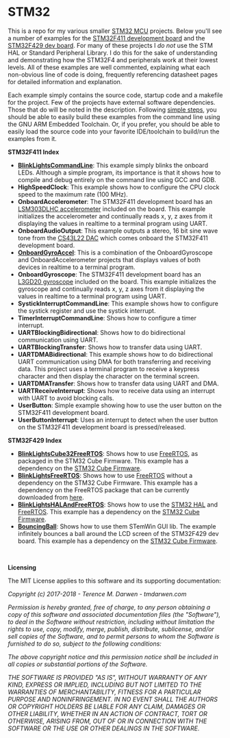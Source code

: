 STM32
=====

This is a repo for my various smaller [STM32 MCU](http://www.st.com/en/microcontrollers/stm32-32-bit-arm-cortex-mcus.html) projects.  Below you'll see a number of examples for the [STM32F411 development board](http://www.st.com/en/microcontrollers/stm32f411.html?querycriteria=productId=LN1877) and the [STM32F429 dev board](http://www.st.com/en/evaluation-tools/32f429idiscovery.html).  For many of these projects I *_do not_* use the STM HAL or Standard Peripheral Library.  I do this for the sake of understanding and demonstrating how the STM32F4 and peripherals work at their lowest levels.  All of these examples are well commented, explaining what each non-obvious line of code is doing, frequently referencing datasheet pages for detailed information and explanation.

Each example simply contains the source code, startup code and a makefile for the project.  Few of the projects have external software dependencies.  Those that do will be noted in the description.  Following [simple steps](STM32F411/BlinkLightsCommandLine/README.md), you should be able to easily build these examples from the command line using the GNU ARM Embedded Toolchain.  Or, if you prefer, you should be able to easily load the source code into your favorite IDE/toolchain to build/run the examples from it.

**STM32F411 Index**
-   [**BlinkLightsCommandLine**](STM32F411/BlinkLightsCommandLine/README.md): This example simply blinks the onboard LEDs.  Although a simple program, its importance is that it shows how to compile and debug entirely on the command line using GCC and GDB.  
-   **HighSpeedClock**: This example shows how to configure the CPU clock speed to the maximum rate (100 MHz).
-   **OnboardAccelerometer**: The STM32F411 development board has an [LSM303DLHC accelerometer](http://www.st.com/en/mems-and-sensors/lsm303dlhc.html) included on the board.  This example initializes the accelerometer and continually reads x, y, z axes from it displaying the values in realtime to a terminal program using UART.
-   **OnboardAudioOutput**: This example outputs a stereo, 16 bit sine wave tone from the [CS43L22 DAC](https://www.cirrus.com/products/cs43l22/) which comes onboard the STM32F411 development board.
-   [**OnboardGyroAccel**](STM32F411/OnboardGyroAccel/README.md): This is a combination of the OnboardGyroscope and OnboardAccelerometer projects that displays values of both devices in realtime to a terminal program.
-   **OnboardGyroscope**: The STM32F411 development board has an [L3GD20 gyroscope](http://www.st.com/en/mems-and-sensors/l3gd20.html) included on the board.  This example initializes the gyroscope and continually reads x, y, z axes from it displaying the values in realtime to a terminal program using UART.
-   **SystickInterruptCommandLine**: This example shows how to configure the systick register and use the systick interrupt.
-   **TimerInterruptCommandLine**: Shows how to configure a timer interrupt.
-   **UARTBlockingBidirectional**: Shows how to do bidirectional communication using UART.
-   **UARTBlockingTransfer**: Shows how to transfer data using UART.
-   **UARTDMABidirectional**: This example shows how to do bidirectional UART communication using DMA for both transferring and receiving data.  This project uses a terminal program to receive a keypress character and then display the character on the terminal screen.
-   **UARTDMATransfer**: Shows how to transfer data using UART and DMA.
-   **UARTReceiveInterrupt**: Shows how to receive data using an interrupt with UART to avoid blocking calls.
-   **UserButton**: Simple example showing how to use the user button on the STM32F411 development board.
-   **UserButtonInterrupt**: Uses an interrupt to detect when the user button on the STM32F411 development board is pressed/released.

**STM32F429 Index**
-   [**BlinkLightsCube32FreeRTOS**](STM32F429/BlinkLightsCube32FreeRTOS/README.md): Shows how to use [FreeRTOS](https://www.freertos.org/), as packaged in the STM32 Cube Firmware.  This example has a dependency on the [STM32 Cube Firmware](http://www.st.com/content/st_com/en/products/embedded-software/mcus-embedded-software/stm32-embedded-software/stm32cube-mcu-packages/stm32cubef4.html).
-   [**BlinkLightsFreeRTOS**](STM32F429/BlinkLightsFreeRTOS/README.md): Shows how to use [FreeRTOS](https://www.freertos.org/) without a dependency on the STM32 Cube Firmware.  This example has a dependency on the FreeRTOS package that can be currently downloaded from [here](https://www.freertos.org/).
-   [**BlinkLightsHALAndFreeRTOS**](STM32F429/BlinkLightsHALAndFreeRTOS/README.md): Shows how to use the [STM32 HAL](http://www.st.com/en/embedded-software/stm32cubef4.html) and [FreeRTOS](https://www.freertos.org/). This example has a dependency on the [STM32 Cube Firmware](http://www.st.com/content/st_com/en/products/embedded-software/mcus-embedded-software/stm32-embedded-software/stm32cube-mcu-packages/stm32cubef4.html).
-   [**BouncingBall**](STM32F429/BouncingBall/README.md): Shows how to use them STemWin GUI lib.  The example infinitely bounces a ball around the LCD screen of the STM32F429 dev board.  This example has a dependency on the [STM32 Cube Firmware](http://www.st.com/content/st_com/en/products/embedded-software/mcus-embedded-software/stm32-embedded-software/stm32cube-mcu-packages/stm32cubef4.html).


 

**Licensing**

The MIT License applies to this software and its supporting documentation:

*Copyright (c) 2017-2018 - Terence M. Darwen - tmdarwen.com*

*Permission is hereby granted, free of charge, to any person obtaining a copy of
this software and associated documentation files (the "Software"), to deal in
the Software without restriction, including without limitation the rights to
use, copy, modify, merge, publish, distribute, sublicense, and/or sell copies of
the Software, and to permit persons to whom the Software is furnished to do so,
subject to the following conditions:*

*The above copyright notice and this permission notice shall be included in all
copies or substantial portions of the Software.*

*THE SOFTWARE IS PROVIDED "AS IS", WITHOUT WARRANTY OF ANY KIND, EXPRESS OR
IMPLIED, INCLUDING BUT NOT LIMITED TO THE WARRANTIES OF MERCHANTABILITY, FITNESS
FOR A PARTICULAR PURPOSE AND NONINFRINGEMENT. IN NO EVENT SHALL THE AUTHORS OR
COPYRIGHT HOLDERS BE LIABLE FOR ANY CLAIM, DAMAGES OR OTHER LIABILITY, WHETHER
IN AN ACTION OF CONTRACT, TORT OR OTHERWISE, ARISING FROM, OUT OF OR IN
CONNECTION WITH THE SOFTWARE OR THE USE OR OTHER DEALINGS IN THE SOFTWARE.*
